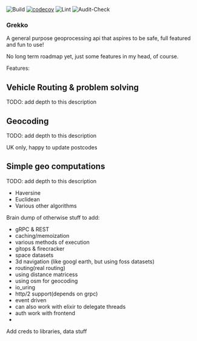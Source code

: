 ![Build](https://github.com/AwesomeIbex/grekko/workflows/Build/badge.svg)
[![codecov](https://codecov.io/gh/AwesomeIbex/grekko/branch/master/graph/badge.svg)](https://codecov.io/gh/AwesomeIbex/grekko)
![Lint](https://github.com/AwesomeIbex/grekko/workflows/Lint/badge.svg)
![Audit-Check](https://github.com/AwesomeIbex/grekko/workflows/Audit-Check/badge.svg)

### Grekko
A general purpose geoprocessing api that aspires to be safe, full featured and fun to use!

No long term roadmap yet, just some features in my head, of course.

Features:

## Vehicle Routing & problem solving

TODO: add depth to this description

## Geocoding

TODO: add depth to this description

UK only, happy to update postcodes

## Simple geo computations

TODO: add depth to this description

- Haversine
- Euclidean
- Various other algorithms

Brain dump of otherwise stuff to add:
- gRPC & REST
- caching/memoization
- various methods of execution
- gitops & firecracker
- space datasets
- 3d navigation (like googl earth, but using foss datasets)
- routing(real routing)
- using distance matricess
- using osm for geocoding 
- io_uring
- http/2 support(depends on grpc)
- event driven 
- can also work with elixir to delegate threads
- auth work with frontend
- 

Add creds to libraries, data stuff
